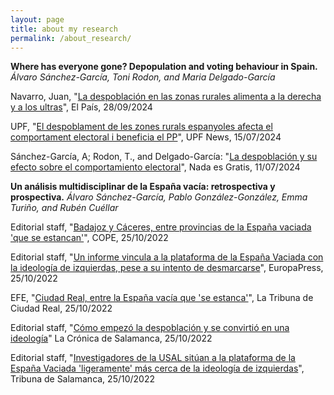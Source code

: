 ```yaml
---
layout: page
title: about my research
permalink: /about_research/
---
```


<b>Where has everyone gone? Depopulation and voting behaviour in Spain.</b> <i>Álvaro Sánchez-García, Toni Rodon, and Maria Delgado-García</i>

Navarro, Juan, "[La despoblación en las zonas rurales alimenta a la derecha y a los ultras](https://elpais.com/espana/2024-09-28/la-despoblacion-azuza-la-brecha-rural-entre-derechas-e-izquierdas-y-vox-crece-entre-la-frustracion.html)", El País, 28/09/2024

UPF, "[El despoblament de les zones rurals espanyoles afecta el comportament electoral i beneficia el PP](https://www.upf.edu/web/focus/noticies/-/asset_publisher/qOocsyZZDGHL/content/despoblament-zones-rurals-espanyoles-comportament-electoral/10193/maximized)", UPF News, 15/07/2024

Sánchez-García, A; Rodon, T., and Delgado-García: "[La despoblación y su efecto sobre el comportamiento electoral](https://nadaesgratis.es/admin/la-despoblacion-y-su-efecto-sobre-el-comportamiento-electoral)", Nada es Gratis, 11/07/2024

<b>Un análisis multidisciplinar de la España vacía: retrospectiva y prospectiva.</b> <i>Álvaro Sánchez-García, Pablo González-González, Emma Turiño, and Rubén Cuéllar</i>

Editorial staff, "[Badajoz y Cáceres, entre provincias de la España vaciada 'que se estancan'](https://www.cope.es/emisoras/extremadura/badajoz-provincia/badajoz/noticias/badajoz-caceres-entre-provincias-espana-vaciada-que-estanca-20221025_2361655)", COPE, 25/10/2022

Editorial staff, "[Un informe vincula a la plataforma de la España Vaciada con la ideología de izquierdas, pese a su intento de desmarcarse](https://www.europapress.es/nacional/noticia-informe-vincula-plataforma-espana-vaciada-ideologia-izquierdas-pese-intento-desmarcarse-20221025112548.html)", EuropaPress, 25/10/2022

EFE, "[Ciudad Real, entre la España vacía que 'se estanca'](https://www.latribunadeciudadreal.es/noticia/Z939E9E19-EFAF-F804-2C5AE72B6205967A/202210/ciudad-real-entre-la-espana-que-se-estanca)", La Tribuna de Ciudad Real, 25/10/2022

Editorial staff, "[Cómo empezó la despoblación y se convirtió en una ideología](https://lacronicadesalamanca.com/372482-como-empezo-la-despoblacion-y-se-convirtio-en-una-ideologia/)" La Crónica de Salamanca, 25/10/2022

Editorial staff, "[Investigadores de la USAL sitúan a la plataforma de la España Vaciada 'ligeramente' más cerca de la ideología de izquierdas](https://www.tribunasalamanca.com/noticias/309100/investigadores-de-la-usal-situan-a-la-plataforma-de-la-espana-vaciada-ligeramente-mas-cerca-de-la-ideologia-de-izquierdas)", Tribuna de Salamanca, 25/10/2022
